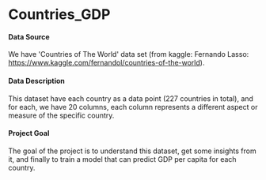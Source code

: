 # Countries_GDP

#### Data Source
We have 'Countries of The World' data set 
(from kaggle: Fernando Lasso: https://www.kaggle.com/fernandol/countries-of-the-world).

#### Data Description
This dataset have each country as a data point (227 countries in total), and for each, we have 20 columns, each column represents a different aspect or measure of the specific country. 

#### Project Goal
The goal of the project is to understand this dataset, get some insights from it, and finally to train a model that can predict GDP per capita for each country. 

